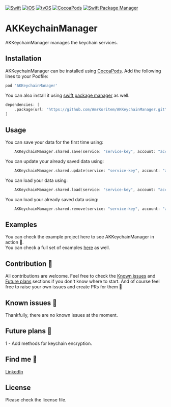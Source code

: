 [![Swift](https://img.shields.io/badge/Swift-5.0+-orange?style=flat-square)](https://img.shields.io/badge/Swift-5.0+-Orange?style=flat-square)
[![iOS](https://img.shields.io/badge/iOS-Platform-blue?style=flat-square)](https://img.shields.io/badge/iOS-Platform-Blue?style=flat-square)
[![tvOS](https://img.shields.io/badge/tvOS-Platform-blue?style=flat-square)](https://img.shields.io/badge/tvOS-Platform-Blue?style=flat-square)
[![CocoaPods](https://img.shields.io/badge/CocoaPods-Support-yellow?style=flat-square)](https://img.shields.io/badge/CocoaPods-Support-Yellow?style=flat-square)
[![Swift Package Manager](https://img.shields.io/badge/Swift_Package_Manager-Support-yellow?style=flat-square)](https://img.shields.io/badge/Swift_Package_Manager-Support-Yellow?style=flat-square)

# AKKeychainManager

AKKeychainManager manages the keychain services.<br>

## Installation

AKKeychainManager can be installed using [CocoaPods](https://cocoapods.org). Add the following lines to your Podfile:
```ruby
pod 'AKKeychainManager'
```

You can also install it using [swift package manager](https://developer.apple.com/documentation/xcode/adding_package_dependencies_to_your_app) as well.
```swift
dependencies: [
    .package(url: "https://github.com/AmrKoritem/AKKeychainManager.git", .upToNextMajor(from: "1.0.0"))
]
```

## Usage

You can save your data for the first time using:
```swift
    AKKeychainManager.shared.save(service: "service-key", account: "account-key", data: "to be saved")
```

You can update your already saved data using:
```swift
    AKKeychainManager.shared.update(service: "service-key", account: "account-key", data: "to be saved")
```

You can load your data using:
```swift
    AKKeychainManager.shared.load(service: "service-key", account: "account-key")
```

You can load your already saved data using:
```swift
    AKKeychainManager.shared.remove(service: "service-key", account: "account-key")
```

## Examples

You can check the example project here to see AKKeychainManager in action 🥳.<br>
You can check a full set of examples [here](https://github.com/AmrKoritem/AKLibrariesExamples) as well.

## Contribution 🎉

All contributions are welcome. Feel free to check the [Known issues](https://github.com/AmrKoritem/AKKeychainManager#known-issues) and [Future plans](https://github.com/AmrKoritem/AKKeychainManager#future-plans) sections if you don't know where to start. And of course feel free to raise your own issues and create PRs for them 💪

## Known issues 🫣

Thankfully, there are no known issues at the moment.

## Future plans 🧐

1 - Add methods for keychain encryption.

## Find me 🥰

[LinkedIn](https://www.linkedin.com/in/amr-koritem-976bb0125/)

## License

Please check the license file.
